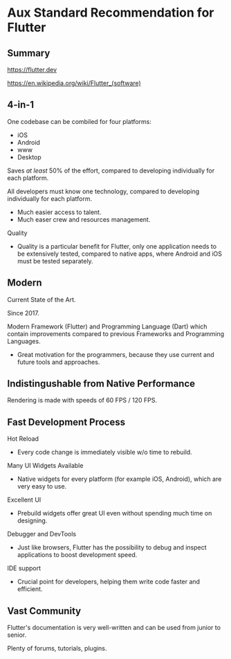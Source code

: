 # Aux Standard Recommendation for Flutter

## Summary

https://flutter.dev

https://en.wikipedia.org/wiki/Flutter_(software)

## 4-in-1

One codebase can be combiled for four platforms:

* iOS
* Android
* www
* Desktop

Saves _at least_ 50% of the effort, compared to developing individually for each platform.

All developers must know one technology, compared to developing individually for each platform.

* Much easier access to talent.
* Much easer crew and resources management.

Quality

* Quality is a particular benefit for Flutter, only one application needs to be extensively tested, compared to native apps, where Android and iOS must be tested separately.

## Modern

Current State of the Art.

Since 2017.

Modern Framework (Flutter) and Programming Language (Dart) which contain improvements compared to previous Frameworks and Programming Languages.

* Great motivation for the programmers, because they use current and future tools and approaches.

## Indistingushable from Native Performance

Rendering is made with speeds of 60 FPS / 120 FPS.

## Fast Development Process 

Hot Reload

* Every code change is immediately visible w/o time to rebuild.

Many UI Widgets Available

* Native widgets for every platform (for example iOS, Android), which are very easy to use.

Excellent UI

* Prebuild widgets offer great UI even without spending much time on designing.

Debugger and DevTools

* Just like browsers, Flutter has the possibility to debug and inspect applications to boost development speed.

IDE support

* Crucial point for developers, helping them write code faster and efficient.

## Vast Community

Flutter's documentation is very well-written and can be used from junior to senior.

Plenty of forums, tutorials, plugins.
